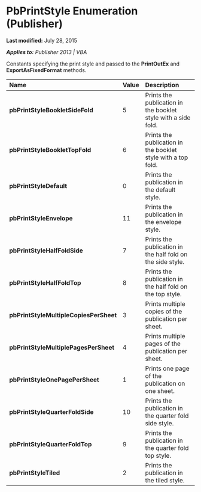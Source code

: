 
# PbPrintStyle Enumeration (Publisher)

 **Last modified:** July 28, 2015

 _**Applies to:** Publisher 2013 | VBA_

Constants specifying the print style and passed to the  **PrintOutEx** and **ExportAsFixedFormat** methods.



|**Name**|**Value**|**Description**|
|:-----|:-----|:-----|
| **pbPrintStyleBookletSideFold**|5|Prints the publication in the booklet style with a side fold.|
| **pbPrintStyleBookletTopFold**|6|Prints the publication in the booklet style with a top fold.|
| **pbPrintStyleDefault**|0|Prints the publication in the default style.|
| **pbPrintStyleEnvelope**|11|Prints the publication in the envelope style.|
| **pbPrintStyleHalfFoldSide**|7|Prints the publication in the half fold on the side style.|
| **pbPrintStyleHalfFoldTop**|8|Prints the publication in the half fold on the top style.|
| **pbPrintStyleMultipleCopiesPerSheet**|3|Prints multiple copies of the publication per sheet.|
| **pbPrintStyleMultiplePagesPerSheet**|4|Prints multiple pages of the publication per sheet.|
| **pbPrintStyleOnePagePerSheet**|1|Prints one page of the publication on one sheet.|
| **pbPrintStyleQuarterFoldSide**|10|Prints the publication in the quarter fold side style.|
| **pbPrintStyleQuarterFoldTop**|9|Prints the publication in the quarter fold top style.|
| **pbPrintStyleTiled**|2|Prints the publication in the tiled style.|
